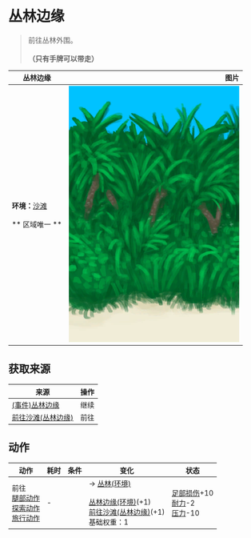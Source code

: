 # 丛林边缘  
> 前往丛林外围。<br><br><b>（只有手牌可以带走）</b>  
  
  丛林边缘  |   图片   
 ----  |  ----:   
 **环境：**[沙滩](Beach.md)<br><br>** 区域唯一 **  |  ![](Sprite/JunglePatch.png)   
  
## 获取来源  
来源  |  操作  
----  |  ----  
[(事件)丛林边缘](Event_OutskirtsFoundFromBeach.md)  |  继续  
[前往沙滩(丛林边缘)](Path_OutskirtsToBeach.md)  |  前往  
## 动作  
动作  |  耗时  |  条件  |  变化  |  状态  
----  |  ----  |  ----  |  ----  |  ----  
前往<br>[腿部动作](LegAction.md)<br>[探索动作](SlipperyAction.md)<br>[旅行动作](TravelAction.md)  |  -  |    |  → [丛林(环境)](Env_Jungle.md)<br><br>[丛林边缘(环境)](Env_Outskirts.md)(+1)<br>[前往沙滩(丛林边缘)](Path_OutskirtsToBeach.md)(+1)<br>基础权重：1<br>  |  [足部损伤](FootDamage.md)+10<br>[耐力](Stamina.md)-2<br>[压力](Stress.md)-10  

